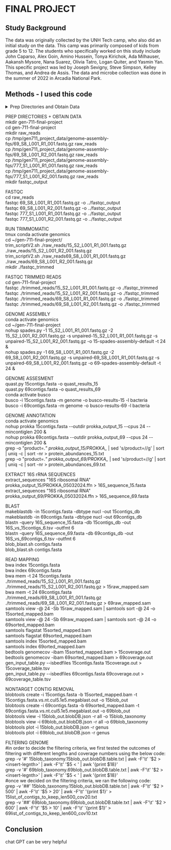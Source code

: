 # FINAL PROJECT  
## Study Background 
The data was originally collected by the UNH Tech camp, who also did an initial study on the data.
This camp was primarily composed of kids from grade 5 to 12.
The students who specifically worked on this study include John Caparso, Alex Goin, Amino Hussein, Tonya Kirichok, Ada Milhauser, Aakansh Mysore, Nana Suarez, Olivia Tatro, Logan Quiter, and Yasmin Yan.
This specific project was led by Joseph Sevigny, Steve Simpson, Kelley Thomas, and Andrea de Assis.
The data and microbe collection was done in the summer of 2022 in Arcadia National Park. 
## Methods - I used this code 
<details>
  <summary>Prep Directories and Obtain Data</summary>
   - We made a final project directory called "gen-711-final-project"  
   - then pulled the forward and backward reads for samples 69 and 15    
        <details> 
        <summary>code</summary>
          mkdir gen-711-final-project   
          cd gen-711-final-project  
          mkdir raw_reads  
          cp /tmp/gen711_project_data/genome-assembly-fqs/69_S8_L001_R1_001.fastq.gz raw_reads  
          cp /tmp/gen711_project_data/genome-assembly-fqs/69_S8_L001_R2_001.fastq.gz raw_reads  
          cp /tmp/gen711_project_data/genome-assembly-fqs/15_S2_L001_R1_001.fastq.gz raw_reads  
          cp /tmp/gen711_project_data/genome-assembly-fqs/15_S2_L001_R2_001.fastq.gz raw_reads  
          mkdir fastqc_output      
        </details>
</details>


PREP DIRECTORIES + OBTAIN DATA  
mkdir gen-711-final-project  
cd gen-711-final-project  
mkdir raw_reads  
cp /tmp/gen711_project_data/genome-assembly-fqs/69_S8_L001_R1_001.fastq.gz raw_reads  
cp /tmp/gen711_project_data/genome-assembly-fqs/69_S8_L001_R2_001.fastq.gz raw_reads  
cp /tmp/gen711_project_data/genome-assembly-fqs/777_S1_L001_R1_001.fastq.gz raw_reads  
cp /tmp/gen711_project_data/genome-assembly-fqs/777_S1_L001_R2_001.fastq.gz raw_reads  
mkdir fastqc_output  

FASTQC   
cd raw_reads  
fastqc 69_S8_L001_R1_001.fastq.gz -o ../fastqc_output  
fastqc 69_S8_L001_R2_001.fastq.gz -o ../fastqc_output  
fastqc 777_S1_L001_R1_001.fastq.gz -o ../fastqc_output  
fastqc 777_S1_L001_R2_001.fastq.gz -o ../fastqc_output  

RUN TRIMMOMATIC  
tmux
conda activate genomics   
cd ~/gen-711-final-project/  
trim_scriptV2.sh ./raw_reads/15_S2_L001_R1_001.fastq.gz ./raw_reads/15_S2_L001_R2_001.fastq.gz  
trim_scriptV2.sh ./raw_reads69_S8_L001_R1_001.fastq.gz ./raw_reads/69_S8_L001_R2_001.fastq.gz   
mkdir ./fastqc_trimmed

FASTQC TRIMMED READS  
cd gen-711-final-project  
fastqc ./trimmed_reads/15_S2_L001_R1_001.fastq.gz -o ./fastqc_trimmed  
fastqc ./trimmed_reads/15_S2_L001_R2_001.fastq.gz -o ./fastqc_trimmed  
fastqc ./trimmed_reads/69_S8_L001_R1_001.fastq.gz -o ./fastqc_trimmed  
fastqc ./trimmed_reads/69_S8_L001_R2_001.fastq.gz -o ./fastqc_trimmed  

GENOME ASSEMBLY    
conda activate genomics  
cd ~/gen-711-final-project  
nohup spades.py -1 15_S2_L001_R1_001.fastq.gz -2 15_S2_L001_R2_001.fastq.gz -s unpaired-15_S2_L001_R1_001.fastq.gz -s unpaired-15_S2_L001_R2_001.fastq.gz -o 15-spades-assembly-default -t 24 &  
nohup spades.py -1 69_S8_L001_R1_001.fastq.gz -2 69_S8_L001_R2_001.fastq.gz -s unpaired-69_S8_L001_R1_001.fastq.gz -s unpaired-69_S8_L001_R2_001.fastq.gz -o 69-spades-assembly-default -t 24 &  

GENOME ASSESMENT    
quast.py 15contigs.fasta -o quast_results_15    
quast.py 69contigs.fasta -o quast_results_69  
conda activate busco     
busco -i 15contigs.fasta -m genome -o busco-results-15 -l bacteria  
busco -i 69contigs.fasta -m genome -o busco-results-69 -l bacteria  

GENOME ANNOTATION    
conda activate genomics    
nohup prokka 15contigs.fasta --outdir prokka_output_15 --cpus 24 --mincontiglen 200 &     
nohup prokka 69contigs.fasta --outdir prokka_output_69 --cpus 24 --mincontiglen 200 &      
grep -o "product=.*" prokka_output_15/PROKKA_* | sed 's/product=//g' | sort | uniq -c | sort -nr > protein_abundances_15.txt     
grep -o "product=.*" prokka_output_69/PROKKA_* | sed 's/product=//g' | sort | uniq -c | sort -nr > protein_abundances_69.txt    

EXTRACT 16S rRNA SEQUENCES   
extract_sequences "16S ribosomal RNA" prokka_output_15/PROKKA_05032024.ffn > 16S_sequence_15.fasta    
extract_sequences "16S ribosomal RNA" prokka_output_69/PROKKA_05032024.ffn > 16S_sequence_69.fasta  

BLAST  
makeblastdb -in 15contigs.fasta -dbtype nucl -out 15contigs_db        
makeblastdb -in 69contigs.fasta -dbtype nucl -out 69contigs_db  
blastn -query 16S_sequence_15.fasta -db 15contigs_db -out 16S_vs_15contigs_6.tsv -outfmt 6        
blastn -query 16S_sequence_69.fasta -db 69contigs_db -out 16S_vs_69contigs_6.tsv -outfmt 6  
blob_blast.sh contigs.fasta    
blob_blast.sh contigs.fasta  

READ MAPPING  
bwa index 15contigs.fasta         
bwa index 69contigs.fasta     
bwa mem -t 24 15contigs.fasta ./trimmed_reads/15_S2_L001_R1_001.fastq.gz ./trimmed_reads/15_S2_L001_R2_001.fastq.gz > 15raw_mapped.sam      
bwa mem -t 24 69contigs.fasta ./trimmed_reads/69_S8_L001_R1_001.fastq.gz ./trimmed_reads/69_S8_L001_R2_001.fastq.gz > 69raw_mapped.sam    
samtools view -@ 24 -Sb  15raw_mapped.sam  | samtools sort -@ 24 -o 15sorted_mapped.bam  
samtools view -@ 24 -Sb  69raw_mapped.sam  | samtools sort -@ 24 -o 69sorted_mapped.bam  
samtools flagstat 15sorted_mapped.bam    
samtools flagstat 69sorted_mapped.bam    
samtools index 15sorted_mapped.bam    
samtools index 69orted_mapped.bam      
bedtools genomecov -ibam 15sorted_mapped.bam > 15coverage.out    
bedtools genomecov -ibam 69sorted_mapped.bam > 69coverage.out     
gen_input_table.py  --isbedfiles 15contigs.fasta 15coverage.out >  15coverage_table.tsv  
gen_input_table.py  --isbedfiles 69contigs.fasta 69coverage.out >  69coverage_table.tsv 

NONTARGET CONTIG REMOVAL  
blobtools create -i 15contigs.fasta -b 15sorted_mapped.bam -t 15contigs.fasta.vs.nt.cul5.1e5.megablast.out -o 15blob_out    
blobtools create -i 69contigs.fasta -b 69sorted_mapped.bam -t 69contigs.fasta.vs.nt.cul5.1e5.megablast.out -o 69blob_out  
blobtools view -i 15blob_out.blobDB.json -r all -o 15blob_taxonomy    
blobtools view -i 69blob_out.blobDB.json -r all -o 69blob_taxonomy  
blobtools plot -i 15blob_out.blobDB.json -r genus    
blobtools plot -i 69blob_out.blobDB.json -r genus

FILTERING GENOME  
#in order to decide the filtering criteria, we first tested the outcomes of filtering with different lengths and coverage numbers using the below code:  
grep -v '#' 15blob_taxonomy.15blob_out.blobDB.table.txt | awk -F'\t' '$2 > <insert-legnth>' | awk -F'\t' '$5 < <insert-coverage>' | awk '{print $18}'     
grep -v '#' 69blob_taxonomy.69blob_out.blobDB.table.txt | awk -F'\t' '$2 > <insert-legnth>' | awk -F'\t' '$5 < <insert-coverage>' | awk '{print $18}'  
#once we decided on the filtering criteria, we ran the following code:  
grep -v '##' 15blob_taxonomy.15blob_out.blobDB.table.txt | awk -F'\t' '$2 > 500' | awk -F'\t' '$5 > 20' | awk -F'\t' '{print $1}' > 15list_of_contigs_to_keep_len500_cov20.txt    
grep -v '##' 69blob_taxonomy.69blob_out.blobDB.table.txt | awk -F'\t' '$2 > 600' | awk -F'\t' '$5 > 10' | awk -F'\t' '{print $1}' > 69list_of_contigs_to_keep_len600_cov10.txt  





## Conclusion  
chat GPT can be very helpful   
